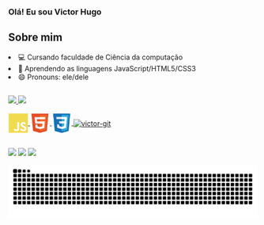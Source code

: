 ### Olá! Eu sou Victor Hugo

## Sobre mim
<li> 💻 Cursando faculdade de Ciência da computação </li>
<li> 🧠 Aprendendo as linguagens JavaScript/HTML5/CSS3 </li>
<li> 😄 Pronouns: ele/dele </li>

##

 <div>
  <a href="https://github.com/vhss12">
  <img height="180em" src="https://github-readme-stats.vercel.app/api?username=vhss12&show_icons=true&theme=white&include_all_commits=true&count_private=true"/>
  <img height="180em" src="https://github-readme-stats.vercel.app/api/top-langs/?username=vhss12&layout=compact&langs_count=7&theme=white"/>
</div>
  
  </div>
<div style="display: inline_block"><br>
  <img align="center" alt="victor-Js" height="40" width="40" src="https://raw.githubusercontent.com/devicons/devicon/master/icons/javascript/javascript-plain.svg">
  <img align="center" alt="victor-HTML" height="40" width="40" src="https://raw.githubusercontent.com/devicons/devicon/master/icons/html5/html5-original.svg">
  <img align="center" alt="victor-CSS" height="40" width="40" src="https://raw.githubusercontent.com/devicons/devicon/master/icons/css3/css3-original.svg">
  <img align="center" alt="victor-git" height="40" width="40" src="https://upload.wikimedia.org/wikipedia/commons/thumb/3/3f/Git_icon.svg/1024px-Git_icon.svg.png">
</div>

##

<div>
  <a href="https://instagram.com/vhss12" target="_blank"><img src="https://img.shields.io/badge/-Instagram-%23E4405F?style=for-the-badge&logo=instagram&logoColor=white" target="_blank"></a>
  <a href = "mailto: vthugosantos54@gmail.com"><img src="https://img.shields.io/badge/-Gmail-%23333?style=for-the-badge&logo=gmail&logoColor=white" target="_blank"></a>
  <a href="https://www.linkedin.com/in/victor-hugo-dos-santos-silva-78a027214/" target="_blank"><img src="https://img.shields.io/badge/-LinkedIn-%230077B5?style=for-the-badge&logo=linkedin&logoColor=white" target="_blank"></a> 
  
  ![Snake animation](https://github.com/vhss12/vhss12/blob/output/github-contribution-grid-snake.svg)
  
</div>

